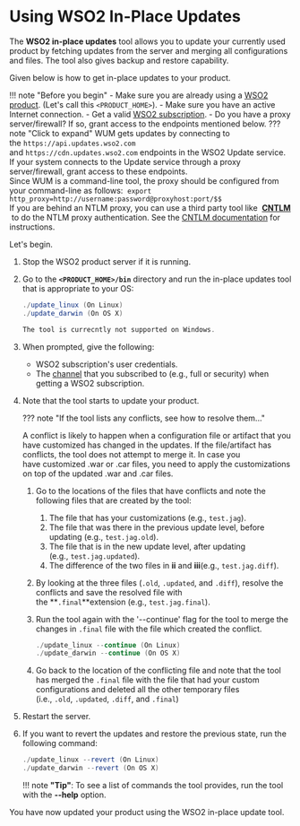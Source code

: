 
# Using WSO2 In-Place Updates
The **WSO2 in-place updates** tool allows you to update your currently
used product by fetching updates from the server and merging all
configurations and files. The tool also gives backup and restore
capability.

Given below is how to get in-place updates to your product.

!!! note "Before you begin"
        -   Make sure you are already using a [WSO2
            product](https://wso2.com/platform). (Let's call this
            `<PRODUCT_HOME>`).
	-   Make sure you have an active Internet connection.
	-   Get a valid [WSO2 subscription](https://wso2.com/subscription).
	-   Do you have a proxy server/firewall? If so, grant access to the
            endpoints mentioned below.
??? note "Click to expand"
	   WUM gets updates by connecting to the `https://api.updates.wso2.com`
            and `https://cdn.updates.wso2.com` endpoints in the WSO2 Update
            service. If your system connects to the Update service through
            a proxy server/firewall, grant access to these endpoints.  
            Since WUM is a command-line tool, the proxy should be configured
            from your command-line as follows: 
            ```
            export http_proxy=http://username:password@proxyhost:port/$$
            ```            
            If you are behind an NTLM proxy, you can use a third party tool like             **[CNTLM](http://cntlm.sourceforge.net/)**  to do the NTLM proxy authentication. See the [CNTLM
            documentation](http://cntlm.sourceforge.net/) for instructions.

Let's begin.

1.  Stop the WSO2 product server if it is running.

2.  Go to the **`<PRODUCT_HOME>/bin`** directory and run the in-place
    updates tool that is appropriate to your OS:

    ``` java
    ./update_linux (On Linux)
    ./update_darwin (On OS X)

    The tool is currecntly not supported on Windows.
    ```

3.  When prompted, give the following:
    -   WSO2 subscription's user credentials.
    -   The [channel](Introduction_103318227.html#Introduction-channel) that
        you subscribed to (e.g., full or security) when getting a WSO2
        subscription.
4.  Note that the tool starts to update your product.

    ??? note "If the
    tool lists any conflicts, see how to resolve them..."

    A conflict is likely to happen when a configuration file or artifact
    that you have customized has changed in the updates. If the
    file/artifact has conflicts, the tool does not attempt to merge it.
    In case you have customized .war or .car files, you need to apply
    the customizations on top of the updated .war and .car files.

    1.  Go to the locations of the files that have conflicts and note
        the following files that are created by the tool:  
        1.  The file that has your customizations (e.g., `test.jag`).
        2.  The file that was there in the previous update level, before
            updating (e.g., `test.jag.old`).
        3.  The file that is in the new update level, after updating
            (e.g., `test.jag.updated`).
        4.  The difference of the two files
            in **ii** and **iii**(e.g., `test.jag.diff`).
    2.  By looking at the three files (`.old`, `.updated`, and `.diff`),
        resolve the conflicts and save the resolved file with
        the **`.final`**extension (e.g., `test.jag.final`). 
    3.  Run the tool again with the '--continue' flag for the tool to
        merge the changes in `.final` file with the file which created
        the conflict.

        ``` java
        ./update_linux --continue (On Linux)
        ./update_darwin --continue (On OS X)
        ```

    4.  Go back to the location of the conflicting file and note that
        the tool has merged the `.final` file with the file that had
        your custom configurations and deleted all the other temporary
        files (i.e., `.old`, `.updated`, `.diff`, and `.final`)

5.  Restart the server.

6.  If you want to revert the updates and restore the previous state,
    run the following command:

    ``` java
    ./update_linux --revert (On Linux)
    ./update_darwin --revert (On OS X)
    ```

    !!! note **"Tip"**: 
    To see a list of commands the tool provides, run the tool with 
    the **--help** option.

You have now updated your product using the WSO2 in-place update tool.
